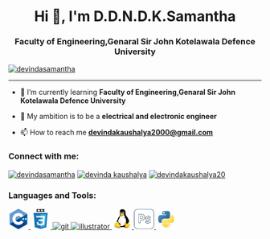 <h1 align="center">Hi 👋, I'm D.D.N.D.K.Samantha</h1>
<h3 align="center">Faculty of Engineering,Genaral Sir John Kotelawala Defence University</h3>

<p align="left"> <a href="https://twitter.com/devindasamantha" target="blank"><img src="https://img.shields.io/twitter/follow/devindasamantha?logo=twitter&style=for-the-badge" alt="devindasamantha" /></a> </p>

---

- 🌱 I’m currently learning **Faculty of Engineering,Genaral Sir John Kotelawala Defence University**

- 👯 My ambition is to be a **electrical and electronic engineer**

- 📫 How to reach me **devindakaushalya2000@gmail.com**

<h3 align="left">Connect with me:</h3>
<p align="left">
<a href="https://twitter.com/devindasamantha" target="blank"><img align="center" src="https://raw.githubusercontent.com/rahuldkjain/github-profile-readme-generator/master/src/images/icons/Social/twitter.svg" alt="devindasamantha" height="30" width="40" /></a>
<a href="https://fb.com/devinda kaushalya" target="blank"><img align="center" src="https://raw.githubusercontent.com/rahuldkjain/github-profile-readme-generator/master/src/images/icons/Social/facebook.svg" alt="devinda kaushalya" height="30" width="40" /></a>
<a href="https://instagram.com/devindakaushalya20" target="blank"><img align="center" src="https://raw.githubusercontent.com/rahuldkjain/github-profile-readme-generator/master/src/images/icons/Social/instagram.svg" alt="devindakaushalya20" height="30" width="40" /></a>
</p>

<h3 align="left">Languages and Tools:</h3>
<p align="left"> <a href="https://www.w3schools.com/cpp/" target="_blank" rel="noreferrer"> <img src="https://raw.githubusercontent.com/devicons/devicon/master/icons/cplusplus/cplusplus-original.svg" alt="cplusplus" width="40" height="40"/> </a> <a href="https://www.w3schools.com/css/" target="_blank" rel="noreferrer"> <img src="https://raw.githubusercontent.com/devicons/devicon/master/icons/css3/css3-original-wordmark.svg" alt="css3" width="40" height="40"/> </a> <a href="https://git-scm.com/" target="_blank" rel="noreferrer"> <img src="https://www.vectorlogo.zone/logos/git-scm/git-scm-icon.svg" alt="git" width="40" height="40"/> </a> <a href="https://www.adobe.com/in/products/illustrator.html" target="_blank" rel="noreferrer"> <img src="https://www.vectorlogo.zone/logos/adobe_illustrator/adobe_illustrator-icon.svg" alt="illustrator" width="40" height="40"/> </a> <a href="https://www.linux.org/" target="_blank" rel="noreferrer"> <img src="https://raw.githubusercontent.com/devicons/devicon/master/icons/linux/linux-original.svg" alt="linux" width="40" height="40"/> </a> <a href="https://www.photoshop.com/en" target="_blank" rel="noreferrer"> <img src="https://raw.githubusercontent.com/devicons/devicon/master/icons/photoshop/photoshop-line.svg" alt="photoshop" width="40" height="40"/> </a> <a href="https://www.python.org" target="_blank" rel="noreferrer"> <img src="https://raw.githubusercontent.com/devicons/devicon/master/icons/python/python-original.svg" alt="python" width="40" height="40"/> </a> </p>
